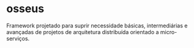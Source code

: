 # osseus
Framework projetado para suprir necessidade básicas, intermediárias e avançadas de projetos de arquitetura distribuída orientado a micro-serviços.
